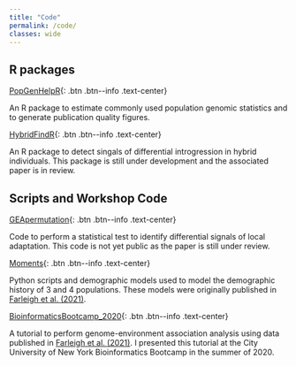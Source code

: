 ```yaml
---
title: "Code"
permalink: /code/
classes: wide
---
```


## R packages 
[PopGenHelpR](https://kfarleigh.github.io/PopGenHelpR/){: .btn .btn--info .text-center}

An R package to estimate commonly used population genomic statistics and to generate publication quality figures. 

[HybridFindR](https://github.com/kfarleigh/HybridFindR){: .btn .btn--info .text-center}

An R package to detect singals of differential introgression in hybrid individuals. This package is still under development and the associated paper is in review.

## Scripts and Workshop Code 
[GEApermutation](https://github.com/kfarleigh/GEApermutation){: .btn .btn--info .text-center}

Code to perform a statistical test to identify differential signals of local adaptation. This code is not yet public as the paper is still under review. 

[Moments](https://github.com/kfarleigh/Moments){: .btn .btn--info .text-center}

Python scripts and demographic models used to model the demographic history of 3 and 4 populations. These models were originally published in [Farleigh et al. (2021)](https://onlinelibrary.wiley.com/doi/abs/10.1111/mec.16070).

[BioinformaticsBootcamp_2020](https://github.com/kfarleigh/BioinformaticsBootcamp_2020){: .btn .btn--info .text-center}

A tutorial to perform genome-environment association analysis using data published in [Farleigh et al. (2021)](https://onlinelibrary.wiley.com/doi/abs/10.1111/mec.16070). I presented this tutorial at the City University of New York Bioinformatics Bootcamp in the summer of 2020.
